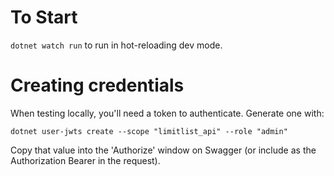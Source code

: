 # To Start
`dotnet watch run` to run in hot-reloading dev mode.

# Creating credentials
When testing locally, you'll need a token to authenticate. Generate one with:
```
dotnet user-jwts create --scope "limitlist_api" --role "admin"
```
Copy that value into the 'Authorize' window on Swagger (or include as the Authorization Bearer in the request).

